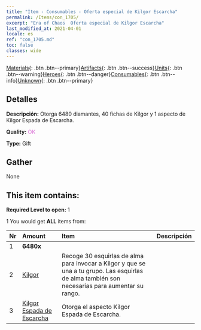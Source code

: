 ```yaml
---
title: "Item - Consumables - Oferta especial de Kilgor Escarcha"
permalink: /Items/con_1705/
excerpt: "Era of Chaos  Oferta especial de Kilgor Escarcha"
last_modified_at: 2021-04-01
locale: es
ref: "con_1705.md"
toc: false
classes: wide
---
```

 [Materials](/es/Items/){: .btn .btn--primary}[Artifacts](/es/Items/Artifacts/){: .btn .btn--success}[Units](/es/Items/Units/){: .btn .btn--warning}[Heroes](/es/Items/Heroes/){: .btn .btn--danger}[Consumables](/es/Items/Consumables/){: .btn .btn--info}[Unknown](/es/Items/Unknown/){: .btn .btn--primary}

## Detalles
 **Descripción:** Otorga 6480 diamantes, 40 fichas de Kilgor y 1 aspecto de Kilgor Espada de Escarcha.

 **Quality:** <span style="color: #DA70D6">OK</span>

 **Type:** Gift

## Gather

  None

## This item contains:

 **Required Level to open:** 1

 1 You would get **ALL** items  from:

  | Nr | Amount |     Item    | Descripción |
  |:---|:-------|:------------|:-----------:|
  | 1 |  **6480x** | <i class="fas fa-gem"/> |  | 
  | 2 | [Kilgor](/es/Items/her_374/) | Recoge 30 esquirlas de alma para invocar a Kilgor y que se una a tu grupo. Las esquirlas de alma también son necesarias para aumentar su rango. | 
  | 3 | [Kilgor Espada de Escarcha](/es/Items/con_1055/) | Otorga el aspecto Kilgor Espada de Escarcha. | 
